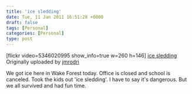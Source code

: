 ```yaml
---
title: 'ice sledding'
date: Tue, 11 Jan 2011 16:51:28 +0000
draft: false
tags: [Personal]
categories: [Personal]
type: post
---
```


\[flickr video=5346020995 show\_info=true w=260 h=146\]
[ice sledding](http://www.flickr.com/photos/jmrodri/5346020995/)
Originally uploaded by [jmrodri](http://www.flickr.com/people/jmrodri/)

We got ice here in Wake Forest today. Office is closed and school is canceled. Took the kids out 'ice sledding'. I have to say it's dangerous. But we all survived and had fun time.